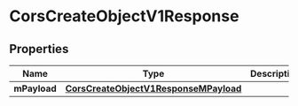 
# CorsCreateObjectV1Response

## Properties
| Name | Type | Description | Notes |
| ------------ | ------------- | ------------- | ------------- |
| **mPayload** | [**CorsCreateObjectV1ResponseMPayload**](CorsCreateObjectV1ResponseMPayload.md) |  |  |



